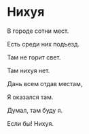 # Нихуя

В городе сотни мест.

Есть среди них подъезд.

Там не горит свет.

Там нихуя нет.


Дань всем отдав местам,

Я оказался там.

Думал, там буду я.

Если бы! Нихуя.